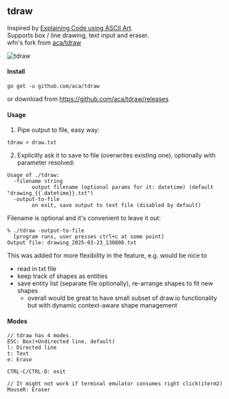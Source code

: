 tdraw
---
Inspired by [Explaining Code using ASCII Art](https://blog.regehr.org/archives/1653).<br/>
Supports box / line drawing, text input and eraser.<br/>
wfn's fork from [aca/tdraw](https://github.com/aca/tdraw)<br/>

![tdraw](./tdraw.gif)

#### Install
```
go get -u github.com/aca/tdraw
```
or download from https://github.com/aca/tdraw/releases

#### Usage
1. Pipe output to file, easy way:
```
tdraw > draw.txt
```

2. Explicitly ask it to save to file (overwrites existing one), optionally with parameter resolved:
```
Usage of ./tdraw:
  -filename string
    	output filename (optional params for it: datetime) (default "drawing_{{.datetime}}.txt")
  -output-to-file
    	on exit, save output to text file (disabled by default)
```

Filename is optional and it's convenient to leave it out:
```
% ./tdraw -output-to-file
  [program runs, user presses ctrl+c at some point]
Output file: drawing_2025-03-23_130808.txt
```

This was added for more flexibility in the feature, e.g. would be nice to
 - read in txt file
 - keep track of shapes as entities
 - save entity list (separate file optionally), re-arrange shapes to fit new shapes
   - overall would be great to have small subset of draw.io functionality but with dynamic context-aware shape management

#### Modes

```
// tdraw has 4 modes.
ESC: Box(+Undirected line, default)
l: Directed line
t: Text
e: Erase

CTRL-C/CTRL-D: exit

// It might not work if terminal emulator consumes right click(iterm2)
MouseR: Eraser 
```
